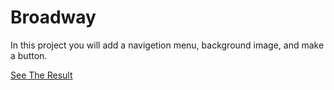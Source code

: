 # Broadway

In this project you will add a navigetion menu, background image, and make a button.

[See The Result](https://denishromenko.gitbooks.io/codeacademy_doc/content/html_css_projects/broadway.html)

